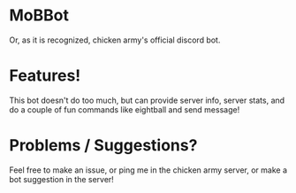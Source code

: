 # MoBBot
Or, as it is recognized, chicken army's official discord bot.

# Features!
This bot doesn't do too much, but can provide server info, server stats, and do a couple of fun commands like eightball and send message!

# Problems / Suggestions?
Feel free to make an issue, or ping me in the chicken army server, or make a bot suggestion in the server!
